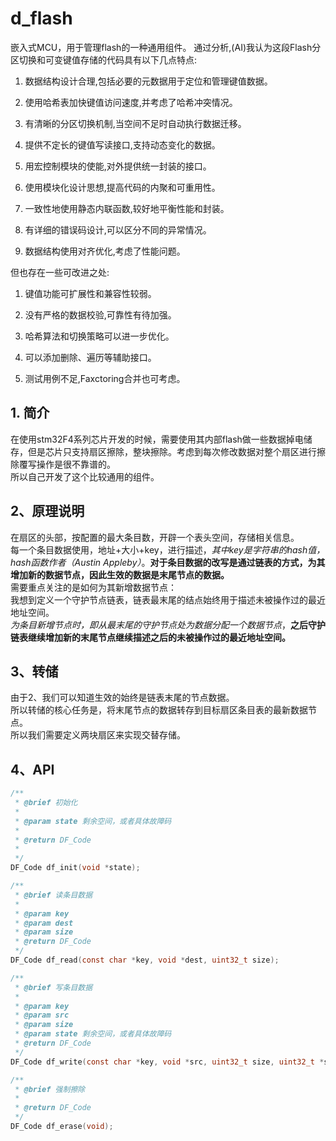 # d_flash
嵌入式MCU，用于管理flash的一种通用组件。
通过分析,(AI)我认为这段Flash分区切换和可变键值存储的代码具有以下几点特点:

1. 数据结构设计合理,包括必要的元数据用于定位和管理键值数据。

2. 使用哈希表加快键值访问速度,并考虑了哈希冲突情况。

3. 有清晰的分区切换机制,当空间不足时自动执行数据迁移。

4. 提供不定长的键值写读接口,支持动态变化的数据。

5. 用宏控制模块的使能,对外提供统一封装的接口。

6. 使用模块化设计思想,提高代码的内聚和可重用性。

7. 一致性地使用静态内联函数,较好地平衡性能和封装。

8. 有详细的错误码设计,可以区分不同的异常情况。

9. 数据结构使用对齐优化,考虑了性能问题。

但也存在一些可改进之处:

1. 键值功能可扩展性和兼容性较弱。

2. 没有严格的数据校验,可靠性有待加强。 

3. 哈希算法和切换策略可以进一步优化。

4. 可以添加删除、遍历等辅助接口。

5. 测试用例不足,Faxctoring合并也可考虑。


## 1. 简介
在使用stm32F4系列芯片开发的时候，需要使用其内部flash做一些数据掉电储存，但是芯片只支持扇区擦除，整块擦除。考虑到每次修改数据对整个扇区进行擦除覆写操作是很不靠谱的。  
所以自己开发了这个比较通用的组件。

## 2、原理说明
在扇区的头部，按配置的最大条目数，开辟一个表头空间，存储相关信息。  
每一个条目数据使用，地址+大小+key，进行描述，*其中key是字符串的hash值，hash函数作者（Austin Appleby）*。**对于条目数据的改写是通过链表的方式，为其增加新的数据节点，因此生效的数据是末尾节点的数据。**  
需要重点关注的是如何为其新增数据节点：  
我想到定义一个守护节点链表，链表最末尾的结点始终用于描述未被操作过的最近地址空间。  
*为条目新增节点时，即从最末尾的守护节点处为数据分配一个数据节点*，**之后守护链表继续增加新的末尾节点继续描述之后的未被操作过的最近地址空间。**  

## 3、转储
由于2、我们可以知道生效的始终是链表末尾的节点数据。  
所以转储的核心任务是，将末尾节点的数据转存到目标扇区条目表的最新数据节点。  
所以我们需要定义两块扇区来实现交替存储。

## 4、API


```c
/**
 * @brief 初始化
 * 
 * @param state 剩余空间，或者具体故障码
 * 
 * @return DF_Code 
 * 
 */
DF_Code df_init(void *state);
```

```c
/**
 * @brief 读条目数据
 * 
 * @param key 
 * @param dest 
 * @param size 
 * @return DF_Code 
 */
DF_Code df_read(const char *key, void *dest, uint32_t size);
```

```c
/**
 * @brief 写条目数据
 * 
 * @param key 
 * @param src 
 * @param size 
 * @param state 剩余空间，或者具体故障码
 * @return DF_Code 
 */
DF_Code df_write(const char *key, void *src, uint32_t size, uint32_t *state);
```

```c
/**
 * @brief 强制擦除
 * 
 * @return DF_Code 
 */
DF_Code df_erase(void);

```

